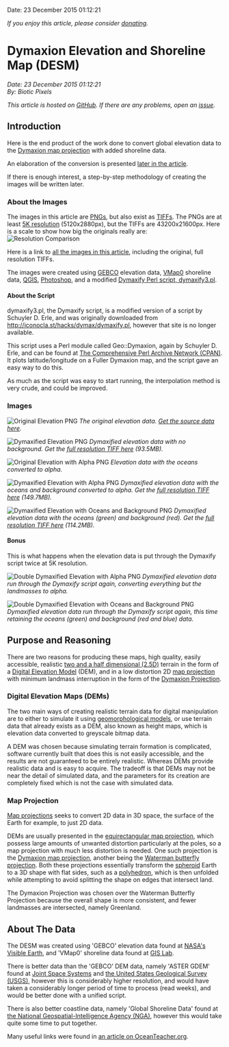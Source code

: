 Date: 23 December 2015 01:12:21

*If you enjoy this article, please consider [donating](bioticpixels.com/supporting "Supporting Biotic Pixels").*

# Dymaxion Elevation and Shoreline Map (DESM)

*Date: 23 December 2015 01:12:21*  
*By: Biotic Pixels*

*This article is hosted on [GitHub](https://github.com/BioticPixels/BioticPixels/tree/gh-pages/articles "Articles github.com"). If there are any problems, open an [issue](https://github.com/BioticPixels/BioticPixels/issues "bioticpixels.com Issues github.com").*

## Introduction

Here is the end product of the work done to convert global elevation data to the [Dymaxion map projection](https://bfi.org/about-fuller/big-ideas/dymaxion-world/dymaxion-map "Buckminster Fuller Institute bfi.org") with added shoreline data.

An elaboration of the conversion is presented [later in the article](purpose "Purpose and Reasoning").

If there is enough interest, a step-by-step methodology of creating the images will be written later.

### About the Images

The images in this article are [PNGs](https://en.wikipedia.org/wiki/Portable_Network_Graphics "Portable Network Graphics wikipedia.org"), but also exist as [TIFFs](https://en.wikipedia.org/wiki/Tagged_Image_File_Format "Tagged Image File Format wikipedia.org"). The PNGs are at least [5K resolution](https://en.wikipedia.org/wiki/5K_resolution "5K resolution wikipedia.org") (5120x2880px), but the TIFFs are 43200x21600px. Here is a scale to show how big the originals really are:  
![Resolution Comparison](images/png/other/size_comparison.png "Resolution Comparison")

Here is a link to [all the images in this article](images "Article Images Including TIFFs"), including the original, full resolution TIFFs.

The images were created using [GEBCO][0] elevation data, [VMap0][1] shoreline data, [QGIS](http://www.qgis.org/en/site/ "QGIS qgis.org"), [Photoshop](http://www.photoshop.com/products/photoshop "Photoshop photoshop.com"), and a modified [Dymaxify Perl script, dymaxify3.pl](scripts "Dymaxify Perl Scripts").

#### About the Script

dymaxify3.pl, the Dymaxify script, is a modified version of a script by Schuyler D. Erle, and was originally downloaded from http://iconocla.st/hacks/dymax/dymaxify.pl, however that site is no longer available.

This script uses a Perl module called Geo::Dymaxion, again by Schuyler D. Erle, and can be found at [The Comprehensive Perl Archive Network  (CPAN)](https://metacpan.org/pod/Geo::Dymaxion "metacpan.org"). It plots latitude/longitude on a Fuller Dymaxion map, and the script gave an easy way to do this.

As much as the script was easy to start running, the interpolation method is very crude, and could be improved.

### Images

![Original Elevation PNG](images/png/original_elevation.png "Original Elevation PNG")
*The original elevation data. [Get the source data here][0].*

![Dymaxified Elevation PNG](images/png/elevation.png "Dymaxified Elevation PNG")
*Dymaxified elevation data with no background. Get the [full resolution TIFF here](https://drive.google.com/file/d/0B4ugcbzXgPzQWkRORjJWVEtkWTA/view?usp=sharing "Elevation TIFF") (93.5MB).*

![Original Elevation with Alpha PNG](images/png/original_elevation_alpha.png "Original Elevation with Alpha PNG")
*Elevation data with the oceans converted to alpha.*

![Dymaxified Elevation with Alpha PNG](images/png/elevation_alpha.png "Dymaxified Elevation with Alpha PNG")
*Dymaxified elevation data with the oceans and background converted to alpha. Get the [full resolution TIFF here](https://drive.google.com/file/d/0B4ugcbzXgPzQVEduYkI3S1J1bTQ/view?usp=sharing "Elevation with Alpha TIFF") (149.7MB).*

![Dymaxified Elevation with Oceans and Background PNG](images/png/all.png "Dymaxified Elevation with Oceans and Background PNG")
*Dymaxified elevation data with the oceans (green) and background (red). Get the [full resolution TIFF here](https://drive.google.com/file/d/0B4ugcbzXgPzQNFdkazRuSmQ3ZUE/view?usp=sharing "Elevation with Oceans and Background TIFF") (114.2MB).*

#### Bonus

This is what happens when the elevation data is put through the Dymaxify script twice at 5K resolution.

![Double Dymaxified Elevation with Alpha PNG](images/png/landmass_alpha_dymaxified.png "Double Dymaxified Elevation with Alpha PNG")
*Dymaxified elevation data run through the Dymaxify script again, converting everything but the landmasses to alpha.*

![Double Dymaxified Elevation with Oceans and Background PNG](images/png/all_dymaxified.png "Double Dymaxified Elevation with Oceans and Background PNG")
*Dymaxified elevation data run through the Dymaxify script again, this time retaining the oceans (green) and background (red and blue) data.*

## Purpose and Reasoning

There are two reasons for producing these maps, high quality, easily accessible, realistic [two and a half dimensional (2.5D)](https://en.wikipedia.org/wiki/2.5D "2.5D wikipedia.org") terrain in the form of a [Digital Elevation Model](https://en.wikipedia.org/wiki/Digital_elevation_model "Digital Elevation Model wikipedia.org") (DEM), and in a low distortion 2D [map projection](https://en.wikipedia.org/wiki/Map_projection "Map Projection wikipedia.org") with minimum landmass interruption in the form of the [Dymaxion Projection][2].

### Digital Elevation Maps (DEMs)

The two main ways of creating realistic terrain data for digital manipulation are to either to simulate it using [geomorphological models](https://www.youtube.com/watch?v=kkuZtm7ENOA "Landscape Evolution youtube.com"), or use terrain data that already exists as a DEM, also known as height maps, which is elevation data converted to greyscale bitmap data.

A DEM was chosen because simulating terrain formation is complicated, software currently built that does this is not easily accessible, and the results are not guaranteed to be entirely realistic. Whereas DEMs provide realistic data and is easy to acquire. The tradeoff is that DEMs may not be near the detail of simulated data, and the parameters for its creation are completely fixed which is not the case with simulated data.

### Map Projection

[Map projections](https://en.wikipedia.org/wiki/Map_projection "Map Projection wikipedia.org") seeks to convert 2D data in 3D space, the surface of the Earth for example, to just 2D data.

DEMs are usually presented in the [equirectangular map projection](https://en.wikipedia.org/wiki/Equirectangular_projection "Equirectangular Projection wikipedia.org"), which possess large amounts of unwanted distortion particularly at the poles, so a map projection with much less distortion is needed. One such projection is the [Dymaxion map projection][2], another being the [Waterman butterfly projection](https://en.wikipedia.org/wiki/Waterman_butterfly_projection "Waterman Butterfly Projection wikipedia.org"). Both these projections essentially transform the [spheroid](https://en.wikipedia.org/wiki/Spheroid "Spheroid wikipedia.org") Earth to a 3D shape with flat sides, such as a [polyhedron](https://en.wikipedia.org/wiki/Polyhedron "Polyhedron wikipedia.org"), which is then unfolded while attempting to avoid splitting the shape on edges that intersect land.

The Dymaxion Projection was chosen over the Waterman Butterfly Projection because the overall shape is more consistent, and fewer landmasses are intersected, namely Greenland.

## About The Data

The DESM was created using 'GEBCO' elevation data found at [NASA's Visible Earth][0], and 'VMap0' shoreline data found at [GIS Lab][1].

There is better data than the 'GEBCO' DEM data, namely 'ASTER GDEM' found at [Joint Space Systems](http://gdem.ersdac.jspacesystems.or.jp/search.jsp "jspacesystems.or.jp") and [the United States Geological Survey (USGS)](http://gdex.cr.usgs.gov/gdex/ "usgs.gov"), however this is considerably higher resolution, and would have taken a considerably longer period of time to process (read weeks), and would be better done with a unified script.

There is also better coastline data, namely 'Global Shoreline Data' found at [the National Geospatial-Intelligence Agency (NGA)](http://msi.nga.mil/NGAPortal/DNC.portal?_nfpb=true&_pageLabel=dnc_portal_page_72 "nga.mil"), however this would take quite some time to put together.

Many useful links were found in [an article on OceanTeacher.org](http://library.oceanteacher.org/OTMediawiki/index.php/Coastlines_and_Land_Masks#World_Vector_Shoreline_.28WVS.29 "oceanteacher.org").

[0]: http://visibleearth.nasa.gov/view.php?id=73934 "NASA Visible Earth visibleearth.nasa.gov"
[1]: http://gis-lab.info/qa/vmap0-eng.html "gis-lab.info"
[2]: https://en.wikipedia.org/wiki/Dymaxion_map "Dymaxion Projection wikipedia.org"